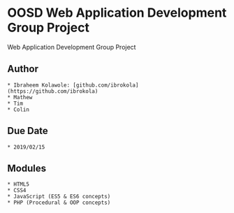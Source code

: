 # OOSD Web Application Development Group Project
Web Application Development Group Project

## Author
    * Ibraheem Kolawole: [github.com/ibrokola](https://github.com/ibrokola)
    * Mathew
    * Tim
    * Colin

## Due Date
    * 2019/02/15

## Modules
    * HTML5
    * CSS4
    * JavaScript (ES5 & ES6 concepts)
    * PHP (Procedural & OOP concepts)